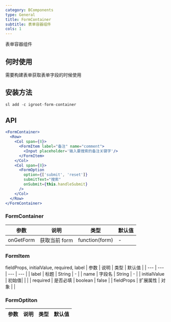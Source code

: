```yaml
---
category: BComponents
type: General
title: FormContainer
subtitle: 表单容器组件
cols: 1
---
```


表单容器组件

## 何时使用
需要构建表单获取表单字段的时候使用

## 安装方法

```jsx
sl add -c igroot-form-container
```

## API

```jsx
<FormContainer>
  <Row>
    <Col span={8}>
      <FormItem label="备注" name="comment">
        <Input placeholder='输入要搜索的备注关键字'/>
      </FormItem>
    </Col>
    <Col span={8}>
      <FormOption
        option={['submit', 'reset']}
        submitText="搜索"
        onSubmit={this.handleSubmit}
      />
    </Col>
  </Row>
</FormContainer>
```

### FormContainer

| 参数 | 说明 | 类型 | 默认值 |
| --- | --- | --- | --- |
| onGetForm | 获取当前 form | function(form) | - |


### FormItem
fieldProps, initialValue, required, label
| 参数 | 说明 | 类型 | 默认值 |
| --- | --- | --- | --- |
| label | 标题 | String | - |
| name | 字段名 | String | - |
| initialValue | 初始值|  |  |
| required | 是否必填 | boolean | false |
| fieldProps | 扩展属性 | 对象 |  |

### FormOptiton

| 参数 | 说明 | 类型 | 默认值 |
| --- | --- | --- | --- |
